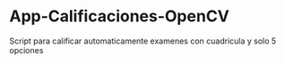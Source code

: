 # App-Calificaciones-OpenCV
Script para calificar automaticamente examenes con cuadricula y solo 5 opciones
